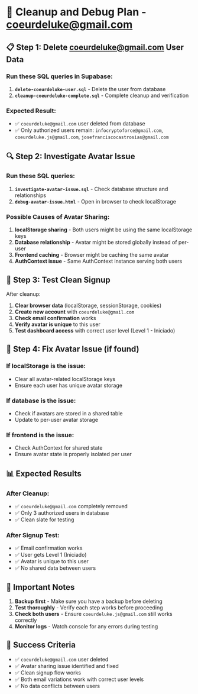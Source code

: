 # 🧹 Cleanup and Debug Plan - coeurdeluke@gmail.com

## 📋 **Step 1: Delete coeurdeluke@gmail.com User Data**

### Run these SQL queries in Supabase:

1. **`delete-coeurdeluke-user.sql`** - Delete the user from database
2. **`cleanup-coeurdeluke-complete.sql`** - Complete cleanup and verification

### Expected Result:
- ✅ `coeurdeluke@gmail.com` user deleted from database
- ✅ Only authorized users remain: `infocryptoforce@gmail.com`, `coeurdeluke.js@gmail.com`, `josefranciscocastrosias@gmail.com`

## 🔍 **Step 2: Investigate Avatar Issue**

### Run these SQL queries:

1. **`investigate-avatar-issue.sql`** - Check database structure and relationships
2. **`debug-avatar-issue.html`** - Open in browser to check localStorage

### Possible Causes of Avatar Sharing:

1. **localStorage sharing** - Both users might be using the same localStorage keys
2. **Database relationship** - Avatar might be stored globally instead of per-user
3. **Frontend caching** - Browser might be caching the same avatar
4. **AuthContext issue** - Same AuthContext instance serving both users

## 🧪 **Step 3: Test Clean Signup**

After cleanup:

1. **Clear browser data** (localStorage, sessionStorage, cookies)
2. **Create new account** with `coeurdeluke@gmail.com`
3. **Check email confirmation** works
4. **Verify avatar is unique** to this user
5. **Test dashboard access** with correct user level (Level 1 - Iniciado)

## 🔧 **Step 4: Fix Avatar Issue (if found)**

### If localStorage is the issue:
- Clear all avatar-related localStorage keys
- Ensure each user has unique avatar storage

### If database is the issue:
- Check if avatars are stored in a shared table
- Update to per-user avatar storage

### If frontend is the issue:
- Check AuthContext for shared state
- Ensure avatar state is properly isolated per user

## 📊 **Expected Results**

### After Cleanup:
- ✅ `coeurdeluke@gmail.com` completely removed
- ✅ Only 3 authorized users in database
- ✅ Clean slate for testing

### After Signup Test:
- ✅ Email confirmation works
- ✅ User gets Level 1 (Iniciado)
- ✅ Avatar is unique to this user
- ✅ No shared data between users

## 🚨 **Important Notes**

1. **Backup first** - Make sure you have a backup before deleting
2. **Test thoroughly** - Verify each step works before proceeding
3. **Check both users** - Ensure `coeurdeluke.js@gmail.com` still works correctly
4. **Monitor logs** - Watch console for any errors during testing

## 🎯 **Success Criteria**

- ✅ `coeurdeluke@gmail.com` user deleted
- ✅ Avatar sharing issue identified and fixed
- ✅ Clean signup flow works
- ✅ Both email variations work with correct user levels
- ✅ No data conflicts between users

